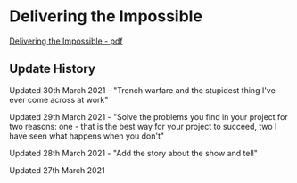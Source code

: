 # Delivering the Impossible

[Delivering the Impossible - pdf](dti.pdf)


## Update History
Updated 30th March 2021 - "Trench warfare and the stupidest thing I've ever come across at work"

Updated 29th March 2021 - "Solve the problems you find in your project for two reasons: one - that is the best way for your project to succeed, two I have seen what happens when you don't"

Updated 28th March 2021 - "Add the story about the show and tell"

Updated 27th March 2021
